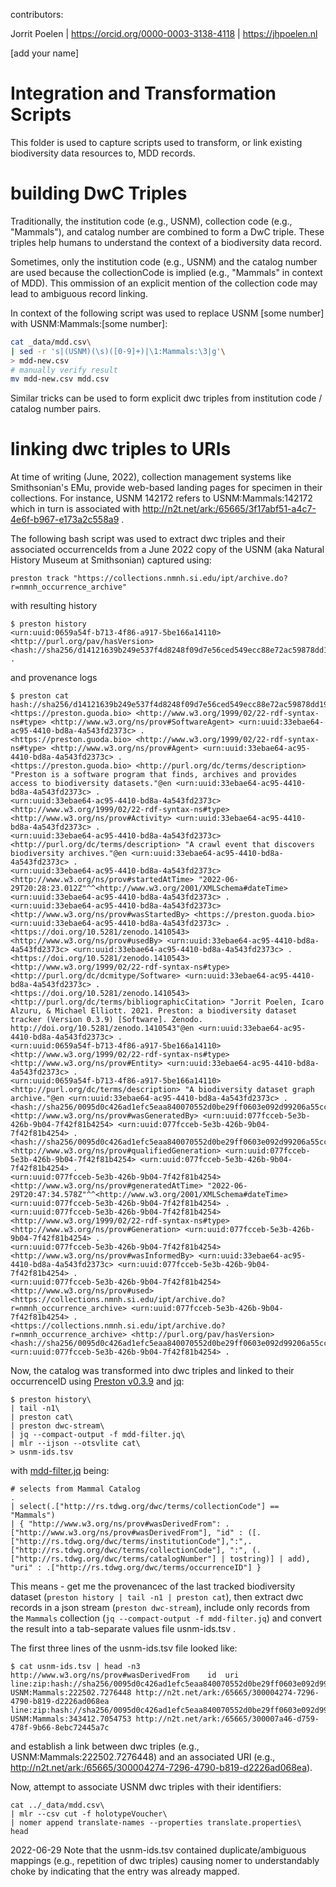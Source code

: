 contributors:

Jorrit Poelen | https://orcid.org/0000-0003-3138-4118 | https://jhpoelen.nl

[add your name]

# Integration and Transformation Scripts

This folder is used to capture scripts used to transform, or link existing biodiversity data resources to, MDD records.

# building DwC Triples 

Traditionally, the institution code (e.g., USNM), collection code (e.g., "Mammals"), and catalog number are combined to form a DwC triple. These triples help humans to understand the context of a biodiversity data record.

Sometimes, only the institution code (e.g., USNM) and the catalog number are used because the collectionCode is implied (e.g., "Mammals" in context of MDD). This ommission of an explicit mention of the collection code may lead to ambiguous record linking. 

In context of the following script was used to replace USNM [some number] with USNM:Mammals:[some number]:

```bash
cat _data/mdd.csv\
| sed -r 's|(USNM)(\s)([0-9]+)|\1:Mammals:\3|g'\
> mdd-new.csv
# manually verify result 
mv mdd-new.csv mdd.csv 
```

Similar tricks can be used to form explicit dwc triples from institution code / catalog number pairs.

# linking dwc triples to URIs

At time of writing (June, 2022), collection management systems like Smithsonian's EMu, provide web-based landing pages for specimen in their collections. For instance, USNM 142172 refers to USNM:Mammals:142172 which in turn is associated with http://n2t.net/ark:/65665/3f17abf51-a4c7-4e6f-b967-e173a2c558a9 .

The following bash script was used to extract dwc triples and their associated occurrenceIds from a June 2022 copy of the USNM (aka Natural History Museum at Smithsonian) captured using:

```
preston track "https://collections.nmnh.si.edu/ipt/archive.do?r=nmnh_occurrence_archive"
```

with resulting history

```
$ preston history 
<urn:uuid:0659a54f-b713-4f86-a917-5be166a14110> <http://purl.org/pav/hasVersion> <hash://sha256/d14121639b249e537f4d8248f09d7e56ced549ecc88e72ac59878dd197f4cceb> .
```

and provenance logs

```
$ preston cat hash://sha256/d14121639b249e537f4d8248f09d7e56ced549ecc88e72ac59878dd197f4cceb
<https://preston.guoda.bio> <http://www.w3.org/1999/02/22-rdf-syntax-ns#type> <http://www.w3.org/ns/prov#SoftwareAgent> <urn:uuid:33ebae64-ac95-4410-bd8a-4a543fd2373c> .
<https://preston.guoda.bio> <http://www.w3.org/1999/02/22-rdf-syntax-ns#type> <http://www.w3.org/ns/prov#Agent> <urn:uuid:33ebae64-ac95-4410-bd8a-4a543fd2373c> .
<https://preston.guoda.bio> <http://purl.org/dc/terms/description> "Preston is a software program that finds, archives and provides access to biodiversity datasets."@en <urn:uuid:33ebae64-ac95-4410-bd8a-4a543fd2373c> .
<urn:uuid:33ebae64-ac95-4410-bd8a-4a543fd2373c> <http://www.w3.org/1999/02/22-rdf-syntax-ns#type> <http://www.w3.org/ns/prov#Activity> <urn:uuid:33ebae64-ac95-4410-bd8a-4a543fd2373c> .
<urn:uuid:33ebae64-ac95-4410-bd8a-4a543fd2373c> <http://purl.org/dc/terms/description> "A crawl event that discovers biodiversity archives."@en <urn:uuid:33ebae64-ac95-4410-bd8a-4a543fd2373c> .
<urn:uuid:33ebae64-ac95-4410-bd8a-4a543fd2373c> <http://www.w3.org/ns/prov#startedAtTime> "2022-06-29T20:28:23.012Z"^^<http://www.w3.org/2001/XMLSchema#dateTime> <urn:uuid:33ebae64-ac95-4410-bd8a-4a543fd2373c> .
<urn:uuid:33ebae64-ac95-4410-bd8a-4a543fd2373c> <http://www.w3.org/ns/prov#wasStartedBy> <https://preston.guoda.bio> <urn:uuid:33ebae64-ac95-4410-bd8a-4a543fd2373c> .
<https://doi.org/10.5281/zenodo.1410543> <http://www.w3.org/ns/prov#usedBy> <urn:uuid:33ebae64-ac95-4410-bd8a-4a543fd2373c> <urn:uuid:33ebae64-ac95-4410-bd8a-4a543fd2373c> .
<https://doi.org/10.5281/zenodo.1410543> <http://www.w3.org/1999/02/22-rdf-syntax-ns#type> <http://purl.org/dc/dcmitype/Software> <urn:uuid:33ebae64-ac95-4410-bd8a-4a543fd2373c> .
<https://doi.org/10.5281/zenodo.1410543> <http://purl.org/dc/terms/bibliographicCitation> "Jorrit Poelen, Icaro Alzuru, & Michael Elliott. 2021. Preston: a biodiversity dataset tracker (Version 0.3.9) [Software]. Zenodo. http://doi.org/10.5281/zenodo.1410543"@en <urn:uuid:33ebae64-ac95-4410-bd8a-4a543fd2373c> .
<urn:uuid:0659a54f-b713-4f86-a917-5be166a14110> <http://www.w3.org/1999/02/22-rdf-syntax-ns#type> <http://www.w3.org/ns/prov#Entity> <urn:uuid:33ebae64-ac95-4410-bd8a-4a543fd2373c> .
<urn:uuid:0659a54f-b713-4f86-a917-5be166a14110> <http://purl.org/dc/terms/description> "A biodiversity dataset graph archive."@en <urn:uuid:33ebae64-ac95-4410-bd8a-4a543fd2373c> .
<hash://sha256/0095d0c426ad1efc5eaa840070552d0be29ff0603e092d99206a55cc410e0994> <http://www.w3.org/ns/prov#wasGeneratedBy> <urn:uuid:077fcceb-5e3b-426b-9b04-7f42f81b4254> <urn:uuid:077fcceb-5e3b-426b-9b04-7f42f81b4254> .
<hash://sha256/0095d0c426ad1efc5eaa840070552d0be29ff0603e092d99206a55cc410e0994> <http://www.w3.org/ns/prov#qualifiedGeneration> <urn:uuid:077fcceb-5e3b-426b-9b04-7f42f81b4254> <urn:uuid:077fcceb-5e3b-426b-9b04-7f42f81b4254> .
<urn:uuid:077fcceb-5e3b-426b-9b04-7f42f81b4254> <http://www.w3.org/ns/prov#generatedAtTime> "2022-06-29T20:47:34.578Z"^^<http://www.w3.org/2001/XMLSchema#dateTime> <urn:uuid:077fcceb-5e3b-426b-9b04-7f42f81b4254> .
<urn:uuid:077fcceb-5e3b-426b-9b04-7f42f81b4254> <http://www.w3.org/1999/02/22-rdf-syntax-ns#type> <http://www.w3.org/ns/prov#Generation> <urn:uuid:077fcceb-5e3b-426b-9b04-7f42f81b4254> .
<urn:uuid:077fcceb-5e3b-426b-9b04-7f42f81b4254> <http://www.w3.org/ns/prov#wasInformedBy> <urn:uuid:33ebae64-ac95-4410-bd8a-4a543fd2373c> <urn:uuid:077fcceb-5e3b-426b-9b04-7f42f81b4254> .
<urn:uuid:077fcceb-5e3b-426b-9b04-7f42f81b4254> <http://www.w3.org/ns/prov#used> <https://collections.nmnh.si.edu/ipt/archive.do?r=nmnh_occurrence_archive> <urn:uuid:077fcceb-5e3b-426b-9b04-7f42f81b4254> .
<https://collections.nmnh.si.edu/ipt/archive.do?r=nmnh_occurrence_archive> <http://purl.org/pav/hasVersion> <hash://sha256/0095d0c426ad1efc5eaa840070552d0be29ff0603e092d99206a55cc410e0994> <urn:uuid:077fcceb-5e3b-426b-9b04-7f42f81b4254> .
```

Now, the catalog was transformed into dwc triples and linked to their occurrenceID using [Preston v0.3.9](https://preston.guoda.bio) and [jq](https://stedolan.github.io/jq/):

```
$ preston history\
| tail -n1\
| preston cat\
| preston dwc-stream\
| jq --compact-output -f mdd-filter.jq\
| mlr --ijson --otsvlite cat\
> usnm-ids.tsv
```

with [mdd-filter.jq](mdd-filter.jq) being:

```
# selects from Mammal Catalog
. 
| select(.["http://rs.tdwg.org/dwc/terms/collectionCode"] == "Mammals")
| { "http://www.w3.org/ns/prov#wasDerivedFrom": .["http://www.w3.org/ns/prov#wasDerivedFrom"], "id" : ([.["http://rs.tdwg.org/dwc/terms/institutionCode"],":",.["http://rs.tdwg.org/dwc/terms/collectionCode"], ":", (.["http://rs.tdwg.org/dwc/terms/catalogNumber"] | tostring)] | add), "uri" : .["http://rs.tdwg.org/dwc/terms/occurrenceID"] }
```

This means - get me the provenancec of the last tracked biodiversity dataset (```preston history | tail -n1 | preston cat```), then extract dwc records in a json stream (```preston dwc-stream```), include only records from the ```Mammals``` collection (```jq --compact-output -f mdd-filter.jq```) and convert the result into a tab-separate values file usnm-ids.tsv . 

The first three lines of the usnm-ids.tsv file looked like:

```
$ cat usnm-ids.tsv | head -n3
http://www.w3.org/ns/prov#wasDerivedFrom	id	uri
line:zip:hash://sha256/0095d0c426ad1efc5eaa840070552d0be29ff0603e092d99206a55cc410e0994!/occurrence.txt!/L19	USNM:Mammals:222502.7276448	http://n2t.net/ark:/65665/300004274-7296-4790-b819-d2226ad068ea
line:zip:hash://sha256/0095d0c426ad1efc5eaa840070552d0be29ff0603e092d99206a55cc410e0994!/occurrence.txt!/L40	USNM:Mammals:343412.7054753	http://n2t.net/ark:/65665/300007a46-d759-478f-9b66-8ebc72445a7c
```

and establish a link between dwc triples (e.g., USNM:Mammals:222502.7276448) and an associated URI (e.g., http://n2t.net/ark:/65665/300004274-7296-4790-b819-d2226ad068ea). 

Now, attempt to associate USNM dwc triples with their identifiers:


```
cat ../_data/mdd.csv\
| mlr --csv cut -f holotypeVoucher\
| nomer append translate-names --properties translate.properties\
head
```

2022-06-29 Note that the usnm-ids.tsv contained duplicate/ambiguous mappings (e.g., repetition of dwc triples) causing nomer to understandably choke by indicating that the entry was already mapped. 
